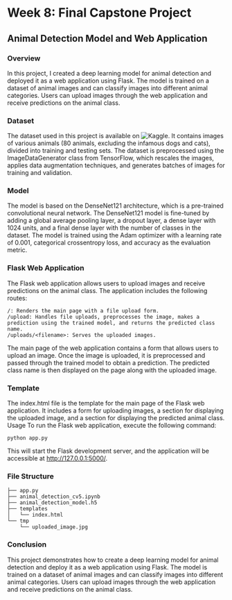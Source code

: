 # Week 8: Final Capstone Project

## Animal Detection Model and Web Application

### Overview

In this project, I created a deep learning model for animal detection and deployed it as a web application using Flask. The model is trained on a dataset of animal images and can classify images into different animal categories. Users can upload images through the web application and receive predictions on the animal class.


### Dataset

The dataset used in this project is available on ![Kaggle](https://www.kaggle.com/datasets/antoreepjana/animals-detection-images-dataset). It contains images of various animals (80 animals, excluding the infamous dogs and cats), divided into training and testing sets. The dataset is preprocessed using the ImageDataGenerator class from TensorFlow, which rescales the images, applies data augmentation techniques, and generates batches of images for training and validation.


### Model

The model is based on the DenseNet121 architecture, which is a pre-trained convolutional neural network. The DenseNet121 model is fine-tuned by adding a global average pooling layer, a dropout layer, a dense layer with 1024 units, and a final dense layer with the number of classes in the dataset. The model is trained using the Adam optimizer with a learning rate of 0.001, categorical crossentropy loss, and accuracy as the evaluation metric.

### Flask Web Application

The Flask web application allows users to upload images and receive predictions on the animal class. The application includes the following routes:

    /: Renders the main page with a file upload form.
    /upload: Handles file uploads, preprocesses the image, makes a prediction using the trained model, and returns the predicted class name.
    /uploads/<filename>: Serves the uploaded images.

The main page of the web application contains a form that allows users to upload an image. Once the image is uploaded, it is preprocessed and passed through the trained model to obtain a prediction. The predicted class name is then displayed on the page along with the uploaded image.

### Template

The index.html file is the template for the main page of the Flask web application. It includes a form for uploading images, a section for displaying the uploaded image, and a section for displaying the predicted animal class.
Usage
To run the Flask web application, execute the following command:

    python app.py

This will start the Flask development server, and the application will be accessible at http://127.0.0.1:5000/.

### File Structure

```
├── app.py
├── animal_detection_cv5.ipynb
├── animal_detection_model.h5
├── templates
│   └── index.html
└── tmp
    └── uploaded_image.jpg
```


### Conclusion

This project demonstrates how to create a deep learning model for animal detection and deploy it as a web application using Flask. The model is trained on a dataset of animal images and can classify images into different animal categories. Users can upload images through the web application and receive predictions on the animal class.


